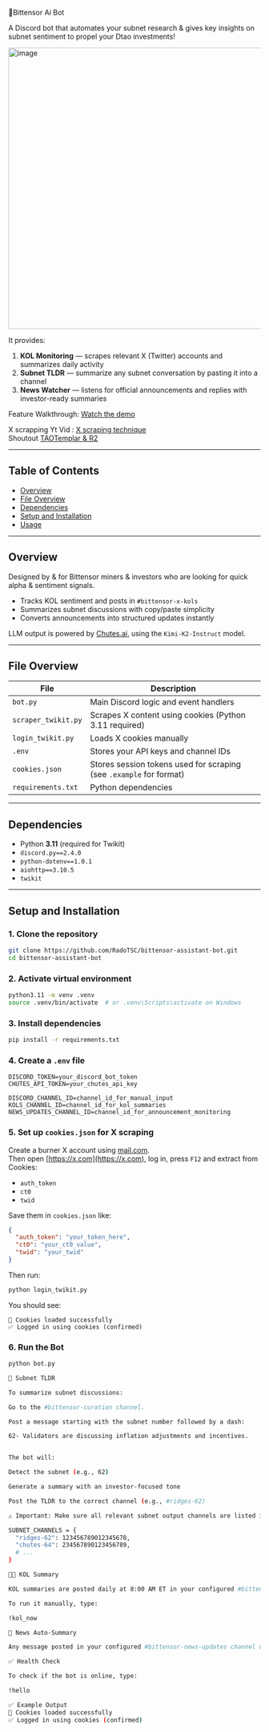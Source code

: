 🚀Bittensor Ai Bot

A Discord bot that automates your subnet research & gives key insights on subnet sentiment to propel
your Dtao investments!

<img width="880" height="560" alt="image" src="https://github.com/user-attachments/assets/3db3216b-82bc-4958-a5f3-9aba575e0250" />

It provides:

1. **KOL Monitoring** — scrapes relevant X (Twitter) accounts and summarizes daily activity
2. **Subnet TLDR** — summarize any subnet conversation by pasting it into a channel
3. **News Watcher** — listens for official announcements and replies with investor-ready summaries

Feature Walkthrough: [Watch the demo](https://youtu.be/BysQk5eZ8MA)

X scrapping Yt Vid     : [X scraping technique](https://www.youtube.com/watch?v=6D6fVyFQD5A&t=5s)  
Shoutout [TAOTemplar & R2](https://www.youtube.com/watch?v=0NoXj4BrKnc&lc=Ugw7qiQvb_VBQk2d6kt4AaABAg)  


---

## Table of Contents

- [Overview](#overview)
- [File Overview](#file-overview)
- [Dependencies](#dependencies)
- [Setup and Installation](#setup-and-installation)
- [Usage](#usage)

---

## Overview

Designed by & for Bittensor miners & investors who are looking for quick alpha & sentiment signals.

- Tracks KOL sentiment and posts in `#bittensor-x-kols`
- Summarizes subnet discussions with copy/paste simplicity
- Converts announcements into structured updates instantly

LLM output is powered by [Chutes.ai](https://chutes.ai), using the `Kimi-K2-Instruct` model.

---

## File Overview

| File | Description |
|------|-------------|
| `bot.py` | Main Discord logic and event handlers |
| `scraper_twikit.py` | Scrapes X content using cookies (Python 3.11 required) |
| `login_twikit.py` | Loads X cookies manually |
| `.env` | Stores your API keys and channel IDs |
| `cookies.json` | Stores session tokens used for scraping (see `.example` for format) |
| `requirements.txt` | Python dependencies |

---

## Dependencies

- Python **3.11** (required for Twikit)
- `discord.py==2.4.0`
- `python-dotenv==1.0.1`
- `aiohttp==3.10.5`
- `twikit`

---

## Setup and Installation

### 1. Clone the repository

```bash
git clone https://github.com/RadoTSC/bittensor-assistant-bot.git
cd bittensor-assistant-bot
```

### 2. Activate virtual environment

```bash
python3.11 -m venv .venv
source .venv/bin/activate  # or .venv\Scripts\activate on Windows
```

### 3. Install dependencies

```bash
pip install -r requirements.txt
```

### 4. Create a `.env` file

```env
DISCORD_TOKEN=your_discord_bot_token
CHUTES_API_TOKEN=your_chutes_api_key

DISCORD_CHANNEL_ID=channel_id_for_manual_input  
KOLS_CHANNEL_ID=channel_id_for_kol_summaries  
NEWS_UPDATES_CHANNEL_ID=channel_id_for_announcement_monitoring
```

### 5. Set up `cookies.json` for X scraping

Create a burner X account using [mail.com](https://mail.com).  
Then open [https://x.com](https://x.com), log in, press `F12` and extract from Cookies:

- `auth_token`
- `ct0`
- `twid`

Save them in `cookies.json` like:

```json
{
  "auth_token": "your_token_here",
  "ct0": "your_ct0_value",
  "twid": "your_twid"
}
```

Then run:

```bash
python login_twikit.py
```

You should see:

```
🍪 Cookies loaded successfully  
✅ Logged in using cookies (confirmed)
```

### 6. Run the Bot


```bash
python bot.py

🧠 Subnet TLDR

To summarize subnet discussions:

Go to the #bittensor-curation channel.

Post a message starting with the subnet number followed by a dash:

62- Validators are discussing inflation adjustments and incentives.


The bot will:

Detect the subnet (e.g., 62)

Generate a summary with an investor-focused tone

Post the TLDR to the correct channel (e.g., #ridges-62)

⚠️ Important: Make sure all relevant subnet output channels are listed in your bot.py under SUBNET_CHANNELS:

SUBNET_CHANNELS = {
  "ridges-62": 123456789012345678,
  "chutes-64": 234567890123456789,
  # ...
}

🧑‍🏫 KOL Summary

KOL summaries are posted daily at 8:00 AM ET in your configured #bittensor-x-kols channel.

To run it manually, type:

!kol_now

📰 News Auto-Summary

Any message posted in your configured #bittensor-news-updates channel will be automatically summarized.

✅ Health Check

To check if the bot is online, type:

!hello

✅ Example Output
🍪 Cookies loaded successfully  
✅ Logged in using cookies (confirmed)
